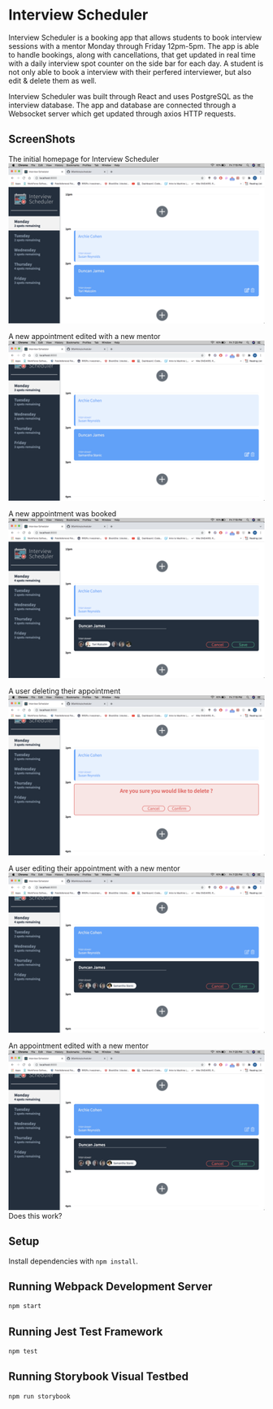 # Interview Scheduler

  Interview Scheduler is a booking app that allows students to book interview sessions with a mentor Monday through Friday 12pm-5pm. The app is able to handle bookings, along with cancellations, that get updated in real time with a daily interview spot counter on the side bar for each day. A student is not only able to book a interview with their perfered interviewer, but also edit & delete them as well.

  Interview Scheduler was built through React and uses PostgreSQL as the interview database. The app and database are connected through a Websocket server which get updated through axios HTTP requests.

## ScreenShots
The initial homepage for Interview Scheduler
!["The initial homepage for Interview Scheduler"](https://github.com/96sMicks/scheduler/blob/master/docs/A%20new%20Appointment%20is%20created.png)

A new appointment edited with a new mentor
!["A new appointment edited with a new mentor"](https://github.com/96sMicks/scheduler/blob/master/docs/A%20new%20appointment%20edited%20with%20a%20new%20mentor.png)

A new appointment was booked
!["A new appointment was booked"](https://github.com/96sMicks/scheduler/blob/master/docs/Booking%20an%20Appointment.png)

A user deleting their appointment
!["A user deleting their appointment"](https://github.com/96sMicks/scheduler/blob/master/docs/A%20user%20deleteing%20their%20appointment.png)

A user editing their appointment with a new mentor
!["A user editing their appointment with a new mentor"](https://github.com/96sMicks/scheduler/blob/master/docs/A%20user%20editing%20their%20appointment%20with%20a%20new%20mentor.png)

An appointment edited with a new mentor
!["An appointment edited with a new mentor"](https://github.com/96sMicks/scheduler/blob/master/docs/A%20user%20editing%20their%20appointment%20with%20a%20new%20mentor.png)
Does this work?


## Setup

Install dependencies with `npm install`.

## Running Webpack Development Server

```sh
npm start
```

## Running Jest Test Framework

```sh
npm test
```

## Running Storybook Visual Testbed

```sh
npm run storybook
```
